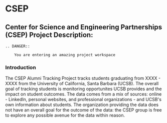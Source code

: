 # CSEP

## Center for Science and Engineering Partnerships (CSEP) Project Description:

```{eval-rst}
.. DANGER::

    You are entering an amazing project workspace
```
### Introduction

The CSEP Alumni Tracking Project tracks students graduating from  XXXX - XXXX from the University of California, Santa Barbara (UCSB). The overall goal of tracking students is monitoring opportunites UCSB provides and the impact on student outcomes. The data comes from a mix of sources: online - LinkedIn, personal websites, and professional organizations - and UCSB's own information about students. The organization providing the data does not have an overall goal for the outcome of the data: the CSEP group is free to explore any possible avenue for the data within reason.  